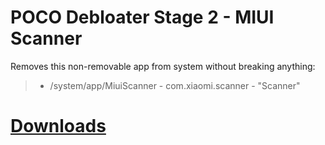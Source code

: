 # POCO Debloater Stage 2 - MIUI Scanner  
 Removes this non-removable app from system without breaking anything:  
> - /system/app/MiuiScanner - com.xiaomi.scanner - "Scanner"  
 
# [Downloads](https://github.com/symbuzzer/Poco-Debloater-Magisk-Modules/releases)
